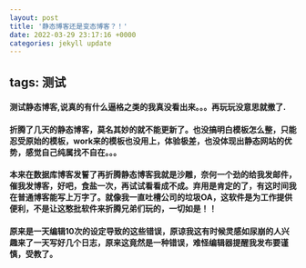 ```yaml
---
layout: post
title: '静态博客还是变态博客？！'
date: 2022-03-29 23:17:16 +0000
categories: jekyll update
---
```

tags: 测试
---
#### 测试静态博客,说真的有什么逼格之类的我真没看出来。。。再玩玩没意思就撤了.
#### 折腾了几天的静态博客，莫名其妙的就不能更新了。也没搞明白模板怎么整，只能忍受原始的模板，work来的模板也没用上，体验极差，也没体现出静态网站的优势，感觉自己纯属找不自在。。。
#### 本来在数据库博客发誓了再折腾静态博客我就是沙雕，奈何一个劲的给我发邮件，催我发博客，好吧，食盐一次，再试试看看成不成。弃用是肯定的了，有这时间我在普通博客能写上万字了。就像我一直吐槽公司的垃圾OA，这软件是为工作提供便利，不是让这憨批软件来折腾兄弟们玩的，一切如是！！
#### 原来是一天编辑10次的设定导致的这些错误，原谅我这有时候灵感如尿崩的人兴趣来了一天写好几个日志，原来这竟然是一种错误，难怪编辑器提醒我发布要谨慎，受教了。

[jekyll-docs]: https://jekyllrb.com/docs/home
[jekyll-gh]: https://github.com/jekyll/jekyll
[jekyll-talk]: https://talk.jekyllrb.com/